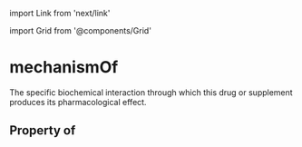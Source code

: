 import Link from 'next/link'
  
import Grid from '@components/Grid'

# mechanismOf

The specific biochemical interaction through which this drug or supplement produces its pharmacological effect.

## Property of



